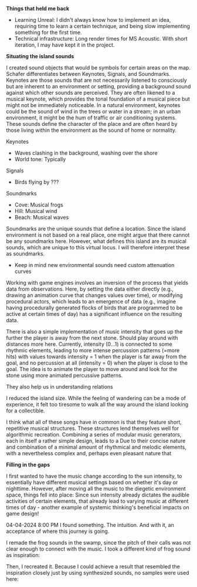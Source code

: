 **Things that held me back**
- Learning Unreal: I didn't always know how to implement an idea, requiring time to learn a certain technique, and being slow implementing something for the first time.
- Technical infrastructure: Long render times for MS Acoustic. With short iteration, I may have kept it in the project.

**Situating the island sounds**

I created sound objects that would be symbols for certain areas on the map.
Schafer differentiates between Keynotes, Signals, and Soundmarks. Keynotes are those sounds that are not necessarily listened to consciously but are inherent to an environment or setting, providing a background sound against which other sounds are perceived. They are often likened to a musical keynote, which provides the tonal foundation of a musical piece but might not be immediately noticeable. In a natural environment, keynotes could be the sound of wind in the trees or water in a stream; in an urban environment, it might be the hum of traffic or air conditioning systems. These sounds define the character of the place and are often heard by those living within the environment as the sound of home or normality.

Keynotes
- Waves clashing in the background, washing over the shore
- World tone: Typically

Signals
- Birds flying by ???

Soundmarks
- Cove: Musical frogs
- Hill: Musical wind
- Beach: Musical waves

Soundmarks are the unique sounds that define a location. Since the island environment is not based on a real place, one might argue that there cannot be any soundmarks here.
However, what defines this island are its musical sounds, which are unique to this virtual locus. I will therefore interpret these as soundmarks.


- Keep in mind new environmental sounds need custom attenuation curves



Working with game engines involves an inversion of the process that yields data from observations. Here, by setting the data either directly (e.g., drawing an animation curve that changes values over time), or modifying procedural actors, which leads to an emergence of data (e.g., imagine having procedurally generated flocks of birds that are programmed to be active at certain times of day) has a significant influence on the resulting data.


There is also a simple implementation of music intensity that goes up the further the player is away from the next stone. Should play around with distances more here. Currently, intensity (0...1) is connected to some rhythmic elements, leading to more intense percussion patterns (=more hits) with values towards intensity = 1 when the player is far away from the goal, and no percussion at all (intensity = 0) when the player is close to the goal. The idea is to animate the player to move around and look for the stone using more animated percussive patterns.

They also help us in understanding relations



I reduced the island size. While the feeling of wandering can be a mode of experience, it felt too tiresome to walk all the way around the island looking for a collectible. 



I think what all of these songs have in common is that they feature short, repetitive musical structures. These structures lend themselves well for algorithmic recreation. Combining a series of modular music generators, each in itself a rather simple design, leads to a  Due to their concise nature and combination of a minimal amount of rhythmical and melodic elements, with a nevertheless complex and, perhaps even pleasant nature that 

**Filling in the gaps**

I first wanted to have the music change according to the sun intensity, to essentially have different musical settings based on whether it's day or nighttime. However, after moving all the music to the diegetic environment space, things fell into place: Since sun intensity already dictates the audible activities of certain elements, that already lead to varying music at different times of day - another example of systemic thinking's beneficial impacts on game design!



04-04-2024 8:00 PM
I found something. The intuition. And with it, an acceptance of where this journey is going.



I remade the frog sounds in the swamp, since the pitch of their calls was not clear enough to connect with the music. I took a different kind of frog sound as inspiration:

Then, I recreated it. Because I could achieve a result that resembled the inspiration closely just by  using synthesized sounds, no samples were used here: